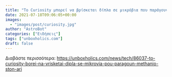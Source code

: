 ```yaml
---
title: "Το Curiosity μπορεί να βρίσκεται δίπλα σε μικρόβια που παράγουν μεθάνιο στον Άρη"
date: 2021-07-18T09:06:05+00:00
images:
  - "images/post/curiosity.jpg"
author: "AstroBot"
categories: ["Ειδήσεις"]
tags: ["unboxholics.com"]
draft: false
---
```




Διαβάστε περισσότερα: https://unboxholics.com/news/tech/86037-to-curiosity-borei-na-vrisketai-dipla-se-mikrovia-pou-paragoun-methanio-ston-ari
